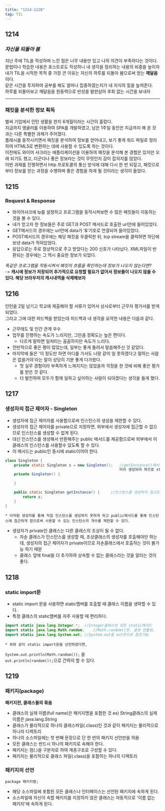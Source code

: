 ```yaml
---
title: "1214-1220"
tag: TIL
---
```

## 1214
### *자신을 되돌아 봄*


지난 주에 TIL을 작성하며 느낀 점은 너무 내용만 있고 나의 의견이 부족하다는 것이다.  
문법이나 학습한 내용은 포스트로도 작성하니 내 생각을 정리하는 내용의 비중을 높이자  
내가 TIL을 시작한 목적 중 가장 큰 이유는 자신의 하루를 되돌아 봄으로써 얻는 **깨달음**이다.  
같은 시간을 투자하여 공부를 해도 얼마나 집중하였는지가 내 지식의 질을 높여준다.  
하루를 되돌아보고 깨달음을 원동력으로 반성을 발판삼아 후회 없는 시간을 보내자
- - -

### 패킷을 분석한 정보 획득
벌써 기업에서 인턴 생활을 한지 6개월이라는 시간이 흘렀다.  
지금까지 앵귤러를 이용하여 SPA를 개발하였고, 남은 1주일 동안은 지금까지 해 온 것과는 다른 특별한 과제가 주어졌다.  
플래시를 동작시키면서 패킷을 분석하여 정보를 얻어내고, 보기 좋게 워드 파일로 정리하여 HTML5로 변환하는 데에 사용할 수 있도록 하는 것이다.  
이전에도 와이어 샤크라는 애플리케이션을 이용하여 패킷을 분석해 본 경험은 있지만 오래 되기도 했고, 더군다나 좋은 정보라는 것이 무엇인지 감이 잡히지를 않았다.  
이번 과제를 진행하면서 http 프로토콜의 통신 방식에 대해 다시 한 번 되짚고, 패킷으로부터 정보를 얻는 과정을 수행하며 좋은 경험을 하게 될 것이라는 생각이 들었다.

## 1215
### Request & Response
* 와이어샤크에 Ip를 설정하고 프로그램을 동작시켜보면 수 많은 패킷들이 이동하는 것을 볼 수 있다.
* 내가 얻고자 한 정보들은 주로 GET과 POST 메서드로 호출한 url안에 들어있었다.
* GET메서드의 경우에는 url안에 data가 '&'기호로 연결되어 들어있었다.
* POST메서드의 경우에는 해당 패킷을 우클릭한 뒤, tcp stream을 클릭하면 하단에 보낸 data가 적혀있었다.
* 응답으로는 주로 정상적으로 주고 받았다는 200 신호가 나타났다. XML파일이 반환되는 경우에는 그 역시 중요한 정보가 되었다.  


*똑같은 프로그램을 작동시켜서 패킷의 흐름을 확인하는데 정보가 나오지 않는다면?*  
-> **캐시에 정보가 저장되어 추가적으로 요청할 필요가 없어서 정보들이 나오지 않을 수 있다. 해당 브라우저의 캐시내역을 삭제해보자**

## 1216
인턴을 2일 남기고 학교에 제출해야 할 서류가 있어서 상사로부터 근무자 평가서를 받게 되었다.  
그리고 그에 대한 피드백을 받았는데 피드백과 내 생각을 요약한 내용은 다음과 같다.  
* 근무태도 및 인간 관계 우수
* 업무를 진행하는 속도가 느리지만, 그만큼 정확도는 높은 편이다.  
    * 다르게 말하면 일처리는 꼼꼼하지만 속도가 느리다.  
* 전반적으로 좋은 평이 많았는데, 일부는 좋게 돌려서 말씀해주신 것 같았다.  
* 마지막에 들은 '이 정도만 하면 어디를 가서도 너랑 같이 일 못하겠다고 말하는 사람은 없을거야'라는 말이 상당히 기분 좋게 다가왔다.
    * 첫 실무 경험이라 부족하게 느껴지지는 않았을까 걱정을 한 것에 비해 좋은 평가를 받은 것 같다.
    * 더 발전하여 모두가 함께 일하고 싶어하는 사람이 되야겠다는 생각을 들게 했다.  

## 1217
### 생성자의 접근 제어자 - **Singleton**
* 생성자에 접근 제어자를 사용함으로써 인스턴스의 생성을 제한할 수 있다.
* 생성자의 접근 제어자를 private으로 지정하면, 외부에서 생성자에 접근할 수 없으므로 인스턴스를 생성할 수 없게 된다.
* 대신 인스턴스를 생성해서 반환해주는 public 메서드를 제공함으로써 외부에서 이 클래스의 인스턴스를 사용할수 있도록 할 수 있다.
* 이 메서드는 public인 동시에 static이어야 한다.
```java
class Singleton {
	private static Singleton s = new Singleton();	//getInstance()에서 사용될 수 있도록 인스턴스가
                                                    미리 생성되야 하므로 static이어야 함
	private Singleton() {
		
	}

	public static Singleton getInstance() { 	//인스턴스를 생성하지 않고도 호출할 수 있어야 하므로 static이어야 함
		return s;		
	}
}
```
	* 이처럼 생성자를 통해 직접 인스턴스를 생성하지 못하게 하고 public메서드를 통해 인스턴스에 접근하게 함으로써 사용할 수 있는 인스턴스의 개수를 제한할 수 있다.
* 생성자가 private인 클래스는 다른 클래스의 조상이 될 수 없다.
	* 자손 클래스가 인스턴스를 생성할 때, 조상클래스의 생성자를 호출해야만 하는데, 생성자의 접근 제어자가 private이므로 자손클래스에서 호출하는 것이 불가능 하기 때문
	* 클래스 앞에 final을 더 추가하여 상속할 수 없는 클래스라는 것을 알리는 것이 좋다.

## 1218
### static import문
* static import 문을 사용하면 static멤버를 호출할 때 클래스 이름을 생략할 수 있다.
* 특정 클래스의 static멤버를 자주 사용할 때 편리하다.
```java
import static java.lang.Integer.*;	//Integer클래스의 모든 static메서드
import static java.lang.Math.random;	//Math.random()만. 괄호 안붙임.
import static java.lang.System.out;	//System.out을 out만으로 참조가능
```
	* 위와 같이 static import문을 선언하였다면,  
`System.out.println(Math.random());` 을  
`out.println(random());`으로 간략히 할 수 있다.

## 1219
### 패키지(package)
**패키지란, 클래스들의 묶음**
* 클래스의 실제 이름(full name)은 패키지명을 포함한 것
ex) String클래스의 실제 이름은 java.lang.String
* 클래스가 물리적으로 하나의 클래스파일(.class)인 것과 같이 패키지는 물리적으로 하나의 디렉토리
* 하나의 소스파일에는 첫 번째 문장으로 단 한 번의 패키지 선언만을 허용
* 모든 클래스는 반드시 하나의 패키지로 속해야 한다.
* 패키지는 점(.)을 구분자로 하여 계층구조로 구성할 수 있다.
* 패키지는 물리적으로 클래스 파일(.class)을 포함하는 하나의 디렉토리

### 패키지의 선언
`package 패키지명;`
* 해당 소스파일에 포함된 모든 클래스나 인터페이스는 선언된 패키지에 속하게 된다.
* 소스파일에 자신이 속할 패키지를 지정하지 않은 클래스는 자동적으로 '이름 없는 패키지'에 속하게 된다.